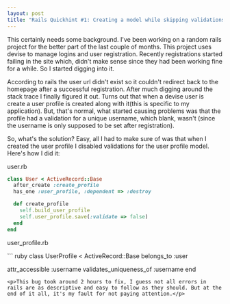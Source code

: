 ```yaml
---
layout: post
title: "Rails Quickhint #1: Creating a model while skipping validations"
---
```


This certainly needs some background. I've been working on a random rails project for the better part of the last couple of months.
This project uses devise to manage logins and user registration. Recently registrations started failing in the site which, didn't
make sense since they had been working fine for a while. So I started digging into it.

According to rails the user url didn't exist so it couldn't redirect back to the homepage after a successful registration.
After much digging around the stack trace I finally figured it out. Turns out that when a devise user is create a user profile is created along with it(this is specific to my application). But, that's normal, what started causing problems was that the profile had a validation for a unique username, which blank, wasn't (since the username is only supposed to be set after registration).

So, what's the solution? Easy, all I had to make sure of was that when I created the user profile I disabled validations for the user profile model. Here's how I did it:

<p>user.rb</p>

``` ruby
class User < ActiveRecord::Base
  after_create :create_profile
  has_one :user_profile, :dependent => :destroy

  def create_profile
    self.build_user_profile
    self.user_profile.save(:validate => false)
  end
end
```

<p>user_profile.rb</p>
``` ruby
class UserProfile < ActiveRecord::Base
  belongs_to :user

  attr_accessible :username
  validates_uniqueness_of :username
end
```
<p>This bug took around 2 hours to fix, I guess not all errors in rails are as descriptive and easy to follow as they should. But at the end of it all, it's my fault for not paying attention.</p>
